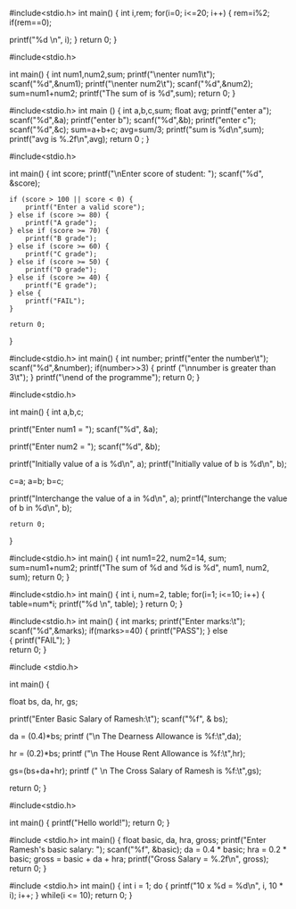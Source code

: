 #include<stdio.h>
int main()
{
int i,rem;
for(i=0; i<=20; i++)
{
 rem=i%2;
 if(rem==0);
 
 printf("%d \n", i);
} 
return 0;
}



#include<stdio.h>

int main()
{
    int num1,num2,sum;
    printf("\nenter num1\t");
    scanf("%d",&num1);
    printf("\nenter num2\t");
    scanf("%d",&num2);
    sum=num1+num2;
    printf("The sum of is %d",sum);
    return 0;
}


#include<stdio.h>
int main ()
{
    int a,b,c,sum;
    float avg;
    printf("enter a");
    scanf("%d",&a);
    printf("enter b");
    scanf("%d",&b);
    printf("enter c");
    scanf("%d",&c);
    sum=a+b+c;
    avg=sum/3;
    printf("sum is %d\n",sum);
    printf("avg is %.2f\n",avg);
    return 0 ;
}


#include<stdio.h>

int main() 
{
    int score;
    printf("\nEnter score of student: ");
    scanf("%d", &score);
    
    if (score > 100 || score < 0) {
        printf("Enter a valid score");
    } else if (score >= 80) {
        printf("A grade");
    } else if (score >= 70) {
        printf("B grade");
    } else if (score >= 60) {
        printf("C grade");
    } else if (score >= 50) {
        printf("D grade");
    } else if (score >= 40) {
        printf("E grade");
    } else {
        printf("FAIL");
    }

    return 0;      
}


#include<stdio.h>
int main()
{
    int number;
    printf("enter the number\t");
    scanf("%d",&number);
    if(number>>3)
       {
          printf ("\nnumber is greater            than 3\t");
       }
       printf("\nend of the programme");
    return 0;
}    




#include<stdio.h>

int main()
 {
    int a,b,c;
  
  printf("Enter num1 = ");
  scanf("%d", &a);

  printf("Enter num2 = ");
  scanf("%d", &b);

  printf("Initially value of a is %d\n", a);
  printf("Initially value of b is %d\n", b);

  c=a;
  a=b;
  b=c;

  printf("Interchange the value of a in %d\n", a);
  printf("Interchange the value of b in %d\n", b);
      
      
    
    return 0;
 }




#include<stdio.h>
int main()
{
int num1=22, num2=14, sum;
sum=num1+num2;
printf("The sum of %d and %d is %d", num1, num2, sum);
return 0;
}




#include<stdio.h>
int main()
{
int i, num=2, table;
for(i=1; i<=10; i++)
{
 table=num*i;
 printf("%d \n", table);
} 
return 0;
}



#include<stdio.h>
int main()
{
int marks;
printf("Enter marks:\t");
scanf("%d",&marks);
if(marks>=40)
 {
   printf("PASS");
 }
else  
 {
   printf("FAIL");
 }  
return 0;
}


#include <stdio.h>

int main()
{

float bs, da, hr, gs;

printf("Enter Basic Salary of Ramesh:\t");
scanf("%f", & bs);

da = (0.4)*bs;
printf ("\n The Dearness Allowance is %f:\t",da);

hr = (0.2)*bs;
printf ("\n The House Rent Allowance is %f:\t",hr);

gs=(bs+da+hr);
printf (" \n The Cross Salary of Ramesh is %f:\t",gs);

return 0;
}



#include<stdio.h>

int main()
{
    printf("Hello world!");
    return 0;
}





#include <stdio.h>
int main() {
    float basic, da, hra, gross;
    printf("Enter Ramesh's basic salary: ");
    scanf("%f", &basic);
    da = 0.4 * basic;
    hra = 0.2 * basic;
    gross = basic + da + hra;
    printf("Gross Salary = %.2f\n", gross);
    return 0;
}





#include <stdio.h>
int main() {
    int i = 1;
    do {
        printf("10 x %d = %d\n", i, 10 * i);
        i++;
    } while(i <= 10);
    return 0;
}
